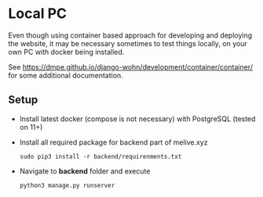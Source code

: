# Local PC

Even though using container based approach for developing and deploying
the website, it may be necessary sometimes to test things locally, on your own PC with docker being installed.

See <https://dmpe.github.io/django-wohn/development/container/container/> for some additional documentation.


## Setup

- Install latest docker (compose is not necessary) with PostgreSQL (tested on 11+)
- Install all required package for backend part of melive.xyz

    ```
    sudo pip3 install -r backend/requirenments.txt
    ```

- Navigate to **backend** folder and execute

    ```
    python3 manage.py runserver
    ```
